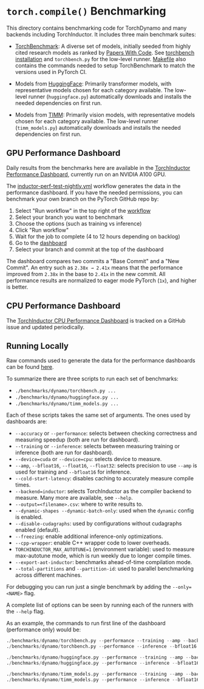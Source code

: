 # `torch.compile()` Benchmarking

This directory contains benchmarking code for TorchDynamo and many
backends including TorchInductor.  It includes three main benchmark suites:

- [TorchBenchmark](https://github.com/pytorch/benchmark): A diverse set of models, initially seeded from
highly cited research models as ranked by [Papers With Code](https://paperswithcode.com).  See [torchbench
installation](https://github.com/pytorch/benchmark#installation) and `torchbench.py` for the low-level runner.
[Makefile](Makefile) also contains the commands needed to setup TorchBenchmark to match the versions used in
PyTorch CI.

- Models from [HuggingFace](https://github.com/huggingface/transformers): Primarily transformer models, with
representative models chosen for each category available.  The low-level runner (`huggingface.py`) automatically
downloads and installs the needed dependencies on first run.

- Models from [TIMM](https://github.com/huggingface/pytorch-image-models): Primarily vision models, with representative
models chosen for each category available.  The low-level runner (`timm_models.py`) automatically downloads and
installs the needed dependencies on first run.


## GPU Performance Dashboard

Daily results from the benchmarks here are available in the [TorchInductor
Performance Dashboard](https://hud.pytorch.org/benchmark/compilers),
currently run on an NVIDIA A100 GPU.

The [inductor-perf-test-nightly.yml](https://github.com/pytorch/pytorch/actions/workflows/inductor-perf-test-nightly.yml)
workflow generates the data in the performance dashboard.  If you have the needed permissions, you can benchmark
your own branch on the PyTorch GitHub repo by:
1) Select "Run workflow" in the top right of the [workflow](https://github.com/pytorch/pytorch/actions/workflows/inductor-perf-test-nightly.yml)
2) Select your branch you want to benchmark
3) Choose the options (such as training vs inference)
4) Click "Run workflow"
5) Wait for the job to complete (4 to 12 hours depending on backlog)
6) Go to the [dashboard](https://hud.pytorch.org/benchmark/compilers)
7) Select your branch and commit at the top of the dashboard

The dashboard compares two commits a "Base Commit" and a "New Commit".
An entry such as `2.38x → 2.41x` means that the performance improved
from `2.38x` in the base to `2.41x` in the new commit.  All performance
results are normalized to eager mode PyTorch (`1x`), and higher is better.


## CPU Performance Dashboard

The [TorchInductor CPU Performance
Dashboard](https://github.com/pytorch/pytorch/issues/93531) is tracked
on a GitHub issue and updated periodically.

## Running Locally

Raw commands used to generate the data for
the performance dashboards can be found
[here](https://github.com/pytorch/pytorch/blob/641ec2115f300a3e3b39c75f6a32ee3f64afcf30/.ci/pytorch/test.sh#L343-L418).

To summarize there are three scripts to run each set of benchmarks:
- `./benchmarks/dynamo/torchbench.py ...`
- `./benchmarks/dynamo/huggingface.py ...`
- `./benchmarks/dynamo/timm_models.py ...`

Each of these scripts takes the same set of arguments.  The ones used by dashboards are:
- `--accuracy` or `--performance`: selects between checking correctness and measuring speedup (both are run for dashboard).
- `--training` or `--inference`: selects between measuring training or inference (both are run for dashboard).
- `--device=cuda` or `--device=cpu`: selects device to measure.
- `--amp`, `--bfloat16`, `--float16`, `--float32`:  selects precision to use `--amp` is used for training and `--bfloat16` for inference.
- `--cold-start-latency`: disables caching to accurately measure compile times.
- `--backend=inductor`: selects TorchInductor as the compiler backend to measure.  Many more are available, see `--help`.
- `--output=<filename>.csv`: where to write results to.
- `--dynamic-shapes --dynamic-batch-only`: used when the `dynamic` config is enabled.
- `--disable-cudagraphs`: used by configurations without cudagraphs enabled (default).
- `--freezing`: enable additional inference-only optimizations.
- `--cpp-wrapper`: enable C++ wrapper code to lower overheads.
- `TORCHINDUCTOR_MAX_AUTOTUNE=1` (environment variable): used to measure max-autotune mode, which is run weekly due to longer compile times.
- `--export-aot-inductor`: benchmarks ahead-of-time compilation mode.
- `--total-partitions` and `--partition-id`: used to parallel benchmarking across different machines.

For debugging you can run just a single benchmark by adding the `--only=<NAME>` flag.

A complete list of options can be seen by running each of the runners with the `--help` flag.

As an example, the commands to run first line of the dashboard (performance only) would be:
```py
./benchmarks/dynamo/torchbench.py --performance --training --amp --backend=inductor --output=torchbench_training.csv
./benchmarks/dynamo/torchbench.py --performance --inference --bfloat16 --backend=inductor --output=torchbench_inference.csv

./benchmarks/dynamo/huggingface.py --performance --training --amp --backend=inductor --output=huggingface_training.csv
./benchmarks/dynamo/huggingface.py --performance --inference --bfloat16 --backend=inductor --output=huggingface_inference.csv

./benchmarks/dynamo/timm_models.py --performance --training --amp --backend=inductor --output=timm_models_training.csv
./benchmarks/dynamo/timm_models.py --performance --inference --bfloat16 --backend=inductor --output=timm_models_inference.csv
```
